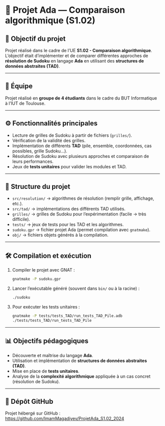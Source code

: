 # 🧩 Projet Ada — Comparaison algorithmique (S1.02)

## 🎯 Objectif du projet
Projet réalisé dans le cadre de l’UE **S1.02 - Comparaison algorithmique**.  
L’objectif était d’implémenter et de comparer différentes approches de **résolution de Sudoku** en langage **Ada** en utilisant des **structures de données abstraites (TAD)**.

---

## 👥 Équipe
Projet réalisé en **groupe de 4 étudiants** dans le cadre du BUT Informatique à l’IUT de Toulouse.

---

## ⚙️ Fonctionnalités principales
- Lecture de grilles de Sudoku à partir de fichiers (`grilles/`).  
- Vérification de la validité des grilles.  
- Implémentation de différents **TAD** (pile, ensemble, coordonnées, cas possibles, grille Sudoku...).  
- Résolution de Sudoku avec plusieurs approches et comparaison de leurs performances.  
- Jeux de **tests unitaires** pour valider les modules et TAD.  

---

## 📂 Structure du projet
- `src/resolution/` → algorithmes de résolution (remplir grille, affichage, etc.).  
- `src/tad/` → implémentations des différents TAD utilisés.  
- `grilles/` → grilles de Sudoku pour l’expérimentation (facile → très difficile).  
- `tests/` → jeux de tests pour les TAD et les algorithmes.  
- `sudoku.gpr` → fichier projet Ada (permet compilation avec `gnatmake`).  
- `obj/` → fichiers objets générés à la compilation.  

---

## 🛠️ Compilation et exécution
1. Compiler le projet avec GNAT :  
   ```bash
   gnatmake -P sudoku.gpr
   ```

2. Lancer l’exécutable généré (souvent dans `bin/` ou à la racine) :  
   ```bash
   ./sudoku
   ```

3. Pour exécuter les tests unitaires :  
   ```bash
   gnatmake -P tests/tests_TAD/run_tests_TAD_Pile.adb
   ./tests/tests_TAD/run_tests_TAD_Pile
   ```

---

## 📊 Objectifs pédagogiques
- Découverte et maîtrise du langage **Ada**.  
- Utilisation et implémentation de **structures de données abstraites (TAD)**.  
- Mise en place de **tests unitaires**.  
- Analyse de la **complexité algorithmique** appliquée à un cas concret (résolution de Sudoku).  

---

## 🔗 Dépôt GitHub
Projet hébergé sur GitHub :  
https://github.com/ImamMagadiyev/ProjetAda_S1.02_2024

